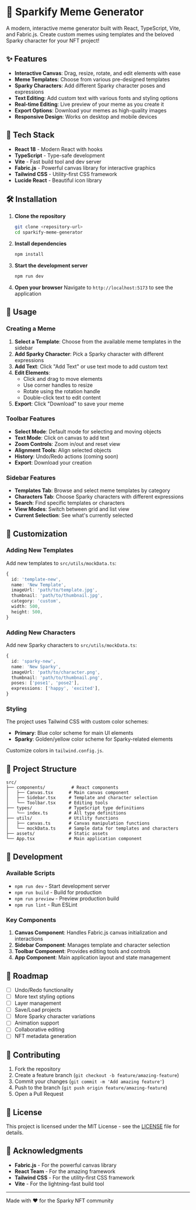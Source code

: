# 🎨 Sparkify Meme Generator

A modern, interactive meme generator built with React, TypeScript, Vite, and Fabric.js. Create custom memes using templates and the beloved Sparky character for your NFT project!

## ✨ Features

- **Interactive Canvas**: Drag, resize, rotate, and edit elements with ease
- **Meme Templates**: Choose from various pre-designed templates
- **Sparky Characters**: Add different Sparky character poses and expressions
- **Text Editing**: Add custom text with various fonts and styling options
- **Real-time Editing**: Live preview of your meme as you create it
- **Export Options**: Download your memes as high-quality images
- **Responsive Design**: Works on desktop and mobile devices

## 🚀 Tech Stack

- **React 18** - Modern React with hooks
- **TypeScript** - Type-safe development
- **Vite** - Fast build tool and dev server
- **Fabric.js** - Powerful canvas library for interactive graphics
- **Tailwind CSS** - Utility-first CSS framework
- **Lucide React** - Beautiful icon library

## 🛠️ Installation

1. **Clone the repository**

   ```bash
   git clone <repository-url>
   cd sparkify-meme-generator
   ```

2. **Install dependencies**

   ```bash
   npm install
   ```

3. **Start the development server**

   ```bash
   npm run dev
   ```

4. **Open your browser**
   Navigate to `http://localhost:5173` to see the application

## 📖 Usage

### Creating a Meme

1. **Select a Template**: Choose from the available meme templates in the sidebar
2. **Add Sparky Character**: Pick a Sparky character with different expressions
3. **Add Text**: Click "Add Text" or use text mode to add custom text
4. **Edit Elements**:
   - Click and drag to move elements
   - Use corner handles to resize
   - Rotate using the rotation handle
   - Double-click text to edit content
5. **Export**: Click "Download" to save your meme

### Toolbar Features

- **Select Mode**: Default mode for selecting and moving objects
- **Text Mode**: Click on canvas to add text
- **Zoom Controls**: Zoom in/out and reset view
- **Alignment Tools**: Align selected objects
- **History**: Undo/Redo actions (coming soon)
- **Export**: Download your creation

### Sidebar Features

- **Templates Tab**: Browse and select meme templates by category
- **Characters Tab**: Choose Sparky characters with different expressions
- **Search**: Find specific templates or characters
- **View Modes**: Switch between grid and list view
- **Current Selection**: See what's currently selected

## 🎨 Customization

### Adding New Templates

Add new templates to `src/utils/mockData.ts`:

```typescript
{
  id: 'template-new',
  name: 'New Template',
  imageUrl: 'path/to/template.jpg',
  thumbnail: 'path/to/thumbnail.jpg',
  category: 'custom',
  width: 500,
  height: 500,
}
```

### Adding New Characters

Add new Sparky characters to `src/utils/mockData.ts`:

```typescript
{
  id: 'sparky-new',
  name: 'New Sparky',
  imageUrl: 'path/to/character.png',
  thumbnail: 'path/to/thumbnail.png',
  poses: ['pose1', 'pose2'],
  expressions: ['happy', 'excited'],
}
```

### Styling

The project uses Tailwind CSS with custom color schemes:

- **Primary**: Blue color scheme for main UI elements
- **Sparky**: Golden/yellow color scheme for Sparky-related elements

Customize colors in `tailwind.config.js`.

## 📁 Project Structure

```
src/
├── components/          # React components
│   ├── Canvas.tsx      # Main canvas component
│   ├── Sidebar.tsx     # Template and character selection
│   └── Toolbar.tsx     # Editing tools
├── types/              # TypeScript type definitions
│   └── index.ts        # All type definitions
├── utils/              # Utility functions
│   ├── canvas.ts       # Canvas manipulation functions
│   └── mockData.ts     # Sample data for templates and characters
├── assets/             # Static assets
└── App.tsx             # Main application component
```

## 🔧 Development

### Available Scripts

- `npm run dev` - Start development server
- `npm run build` - Build for production
- `npm run preview` - Preview production build
- `npm run lint` - Run ESLint

### Key Components

1. **Canvas Component**: Handles Fabric.js canvas initialization and interactions
2. **Sidebar Component**: Manages template and character selection
3. **Toolbar Component**: Provides editing tools and controls
4. **App Component**: Main application layout and state management

## 🎯 Roadmap

- [ ] Undo/Redo functionality
- [ ] More text styling options
- [ ] Layer management
- [ ] Save/Load projects
- [ ] More Sparky character variations
- [ ] Animation support
- [ ] Collaborative editing
- [ ] NFT metadata generation

## 🤝 Contributing

1. Fork the repository
2. Create a feature branch (`git checkout -b feature/amazing-feature`)
3. Commit your changes (`git commit -m 'Add amazing feature'`)
4. Push to the branch (`git push origin feature/amazing-feature`)
5. Open a Pull Request

## 📄 License

This project is licensed under the MIT License - see the [LICENSE](LICENSE) file for details.

## 🙏 Acknowledgments

- **Fabric.js** - For the powerful canvas library
- **React Team** - For the amazing framework
- **Tailwind CSS** - For the utility-first CSS framework
- **Vite** - For the lightning-fast build tool

---

Made with ❤️ for the Sparky NFT community
